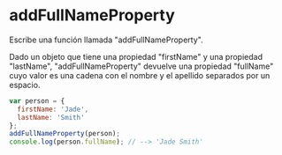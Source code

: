 # addFullNameProperty

Escribe una función llamada "addFullNameProperty".

Dado un objeto que tiene una propiedad "firstName" y una propiedad "lastName",
"addFullNameProperty" devuelve una propiedad "fullName" cuyo valor es una
cadena con el nombre y el apellido separados por un espacio.

```js
var person = {
  firstName: 'Jade',
  lastName: 'Smith'
};
addFullNameProperty(person);
console.log(person.fullName); // --> 'Jade Smith'
```

